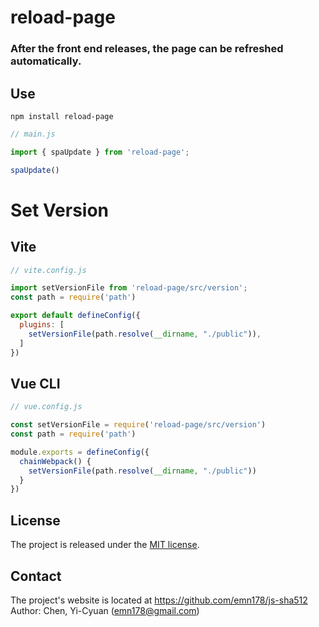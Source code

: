 # reload-page
### After the front end releases, the page can be refreshed automatically.



## Use

```shell
npm install reload-page
```

```javascript
// main.js

import { spaUpdate } from 'reload-page';

spaUpdate()
```
# Set Version

## Vite

```javascript
// vite.config.js

import setVersionFile from 'reload-page/src/version';
const path = require('path')

export default defineConfig({
  plugins: [
    setVersionFile(path.resolve(__dirname, "./public")),
  ]
})
```
## Vue CLI

```javascript
// vue.config.js

const setVersionFile = require('reload-page/src/version')
const path = require('path')

module.exports = defineConfig({
  chainWebpack() {
    setVersionFile(path.resolve(__dirname, "./public"))
  }
})
```

## License
The project is released under the [MIT license](http://www.opensource.org/licenses/MIT).

## Contact
The project's website is located at https://github.com/emn178/js-sha512  
Author: Chen, Yi-Cyuan (emn178@gmail.com)

